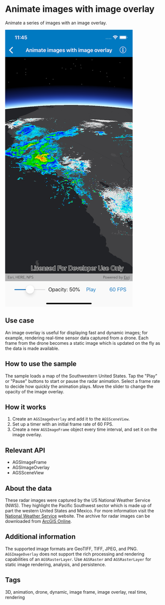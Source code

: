 # Animate images with image overlay

Animate a series of images with an image overlay.

![Image of animate images with image overlay](animate-images-with-image-overlay.png)

## Use case

An image overlay is useful for displaying fast and dynamic images; for example, rendering real-time sensor data captured from a drone. Each frame from the drone becomes a static image which is updated on the fly as the data is made available.

## How to use the sample

The sample loads a map of the Southwestern United States. Tap the "Play" or "Pause" buttons to start or pause the radar animation. Select a frame rate to decide how quickly the animation plays. Move the slider to change the opacity of the image overlay.

## How it works

1. Create an `AGSImageOverlay` and add it to the `AGSSceneView`.
2. Set up a timer with an initial frame rate of 60 FPS.
3. Create a new `AGSImageFrame` object every time interval, and set it on the image overlay.

## Relevant API

* AGSImageFrame
* AGSImageOverlay
* AGSSceneView

## About the data

These radar images were captured by the US National Weather Service (NWS). They highlight the Pacific Southwest sector which is made up of part the western United States and Mexico. For more information visit the [National Weather Service](https://www.weather.gov/jetstream/gis) website. The archive for radar images can be downloaded from [ArcGIS Online](https://runtime.maps.arcgis.com/home/item.html?id=9465e8c02b294c69bdb42de056a23ab1).

## Additional information

The supported image formats are GeoTIFF, TIFF, JPEG, and PNG. `AGSImageOverlay` does not support the rich processing and rendering capabilities of an `AGSRasterLayer`. Use `AGSRaster` and `AGSRasterLayer` for static image rendering, analysis, and persistence.

## Tags

3D, animation, drone, dynamic, image frame, image overlay, real time, rendering
